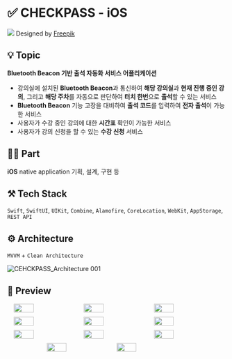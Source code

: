 # ✅ CHECKPASS - iOS
![](https://velog.velcdn.com/images/jeunghun2/post/befe13df-2a7e-448d-b49b-beda0460d356/image.png)
Designed by [Freepik](https://www.freepik.com/)

## 💡 Topic
**Bluetooth Beacon 기반 출석 자동화 서비스 어플리케이션**

- 강의실에 설치된 **Bluetooth Beacon**과 통신하여 **해당 강의실**과 **현재 진행 중인 강의**, 그리고 **해당 주차**를 자동으로 판단하여 **터치 한번**으로 **출석**할 수 있는 서비스
- **Bluetooth Beacon** 기능 고장을 대비하여 **출석 코드**를 입력하여 **전자 출석**이 가능한 서비스
- 사용자가 수강 중인 강의에 대한 **시간표** 확인이 가능한 서비스
- 사용자가 강의 신청을 할 수 있는 **수강 신청** 서비스

## 🙋‍♂️ Part
**iOS** native application 기획, 설계, 구현 등

## ⚒️ Tech Stack
`Swift`, `SwiftUI`, `UIKit`, `Combine`, `Alamofire`, `CoreLocation`, `WebKit`, `AppStorage`, `REST API`

## ⚙️ Architecture
`MVVM` + `Clean Architecture`

![CEHCKPASS_Architecture 001](https://github.com/FX-PR0JECT/CHECKPASS-iOS/assets/103043741/1620432c-8fd7-474a-8e40-18691c61e347)

## 📱 Preview
<div style="display: flex; justify-content: center; margin-bottom: 10px;">
    <img src="https://github.com/FX-PR0JECT/CHECKPASS-iOS/assets/103043741/1b0a5ff5-3996-4731-b5f6-11ef1121b3c7" style="width: 30%; margin-right: 10px;" />

<img src="https://github.com/FX-PR0JECT/CHECKPASS-iOS/assets/103043741/471e13dd-024e-47c9-a8c8-6acb35033cda" style="width: 30%; margin-right: 10px;" />

<img src="https://github.com/FX-PR0JECT/CHECKPASS-iOS/assets/103043741/feb57573-498b-4bce-a668-1678b7bb20a7" style="width: 30%;">
</div>

<div style="display: flex; justify-content: center; margin-bottom: 10px;">
    <img src="https://github.com/FX-PR0JECT/CHECKPASS-iOS/assets/103043741/5080ecb0-4b46-4973-9b20-b645a03b209a" style="width: 30%; margin-right: 10px"/>
    <img src="https://github.com/FX-PR0JECT/CHECKPASS-iOS/assets/103043741/28644d7e-ea9d-47bf-93ed-3533a18cb5c4" style="width: 30%; margin-right: 10px"/>

   <img src="https://github.com/FX-PR0JECT/CHECKPASS-iOS/assets/103043741/abe664c8-b045-4301-822f-c3650cd81e4e" style="width: 30%;">
</div>

<div style="display: flex; justify-content: center; margin-bottom: 10px;">
    <img src="https://github.com/FX-PR0JECT/CHECKPASS-iOS/assets/103043741/21390dd7-f842-4103-a517-88ef2957547c" style="width: 30%; margin-right: 10px"/>

   <img src="https://github.com/FX-PR0JECT/CHECKPASS-iOS/assets/103043741/9b93cff6-5b59-42e0-b25a-a007d2d632f5" style="width: 30%; margin-right: 10px">

   <img src="https://github.com/FX-PR0JECT/CHECKPASS-iOS/assets/103043741/99a4b735-36d2-449b-9ac5-38c3c0c53901" style="width: 30%"/>
</div>

<div style="display: flex; justify-content: center; margin-bottom: 10px;">
    <img src="https://github.com/FX-PR0JECT/CHECKPASS-iOS/assets/103043741/0fe0c7d9-7166-4290-909e-d5d1d48c82cf" style="width: 30%; margin-right: 10px"/>

   <img src="https://github.com/FX-PR0JECT/CHECKPASS-iOS/assets/103043741/0e20fc4c-454a-4414-ba82-65557750e4db" style="width: 30%; margin-right: 10px">
</div>
